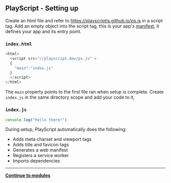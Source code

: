 PlayScript - Setting up
---
Create an html file and refer to https://playscriptjs.github.io/ps.js in a script tag. Add an empty object into the script tag, this is your app's [manifest](./manifest.md), it defines your app and its entry point.

### `index.html`
```javascript
<html>
  <script src="//playscript.dev/ps.js" >
  {
    "main":"index.js"
  }
  </script>
</html>
```
The `main` property points to the first file ran when setup is complete. Create `index.js` in the same directory scope and add your code to it, 

### `index.js`
```javascript
console.log("hello there!")
```
During setup, PlayScript automatically does the following:
- Adds meta charset and viewport tags
- Adds title and favicon tags
- Generates a web manifest
- Registers a service worker
- Imports dependencies

---
**[Continue to modules](./modules.md)**
